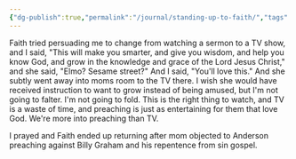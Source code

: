 ```yaml
---
{"dg-publish":true,"permalink":"/journal/standing-up-to-faith/","tags":["discipleship","television"],"created":"Jul 30, 2018, 12:27 PM","updated":""}
---
```



Faith tried persuading me to change from watching a sermon to a TV show, and I said, "This will make you smarter, and give you wisdom, and help you know God, and grow in the knowledge and grace of the Lord Jesus Christ," and she said, "Elmo? Sesame street?" And I said, "You'll love this." And she subtly went away into moms room to the TV there. I wish she would have received instruction to want to grow instead of being amused, but I'm not going to falter. I'm not going to fold. This is the right thing to watch, and TV is a waste of time, and preaching is just as entertaining for them that love God. We're more into preaching than TV.

I prayed and Faith ended up returning after mom objected to Anderson preaching against Billy Graham and his repentence from sin gospel.